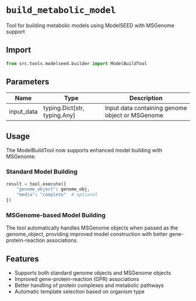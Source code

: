 # `build_metabolic_model`

Tool for building metabolic models using ModelSEED with MSGenome support

## Import

```python
from src.tools.modelseed.builder import ModelBuildTool
````

## Parameters

| Name | Type | Description |
|-----|------|-------------|
| input_data | typing.Dict[str, typing.Any] | Input data containing genome object or MSGenome |

## Usage

The ModelBuildTool now supports enhanced model building with MSGenome:

### Standard Model Building
```python
result = tool.execute({
    "genome_object": genome_obj,
    "media": "complete"  # optional
})
```

### MSGenome-based Model Building
The tool automatically handles MSGenome objects when passed as the genome_object, providing improved model construction with better gene-protein-reaction associations.

## Features

- Supports both standard genome objects and MSGenome objects
- Improved gene-protein-reaction (GPR) associations
- Better handling of protein complexes and metabolic pathways
- Automatic template selection based on organism type
